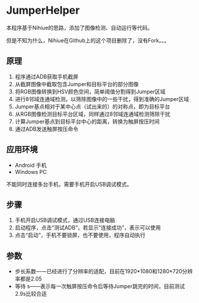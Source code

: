 # JumperHelper

本程序基于Nihiue的思路，添加了图像检测、自动运行等代码。

但是不知为什么，Nihiue在Github上的这个项目删除了，没有Fork。。。

## 原理

1. 程序通过ADB获取手机截屏
2. 从截屏图像中截取包含Jumper和目标平台的部分图像
3. 将RGB图像转换到HSV颜色空间，简单阈值分割得到Jumper区域
4. 进行8邻域连通域检测，以筛除图像中的一些干扰，得到准确的Jumper区域
5. Jumper基点相对于某中心点（试出来的）的对称点，即为目标平台
6. 从RGB图像检测目标平台区域，同样通过8邻域连通域检测筛除干扰
7. 计算Jumper基点到目标平台中心的距离，转换为触屏按压时间
8. 通过ADB发送触屏按压命令

## 应用环境

- Android 手机
- Windows PC

不能同时连接多台手机，需要手机开启USB调试模式。

## 步骤

1. 手机开启USB调试模式，通过USB连接电脑
2. 启动程序，点击“测试ADB”，若显示“连接成功”，表示可以使用
3. 点击“启动”，手机不要锁屏，也不要使用，程序自动执行

## 参数

* 步长系数——已经进行了分辨率的适配，目前在1920\*1080和1280\*720分辨率都是2.05
* 等待 s——表示每一次触屏按压命令后等待Jumper跳完的时间，目前测试2.9s比较合适